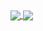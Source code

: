 
<a style="display:inline;" href="https://github.com/anuraghazra/github-readme-stats">
  <img align="center" src="https://github-readme-stats.vercel.app/api/?username=andreandrade141" />
</a>

<a style="display:inline;" href="https://github.com/anuraghazra/github-readme-stats">
  <img align="center" src="https://github-readme-stats.vercel.app/api/top-langs/?username=andreandrade141&layout=compact" />
</a>
